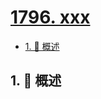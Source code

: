 # [1796. xxx](https://github.com/Tdahuyou/TNotes.leetcode/tree/main/notes/1796.%20xxx)

<!-- region:toc -->

- [1. 📝 概述](#1--概述)

<!-- endregion:toc -->

## 1. 📝 概述
